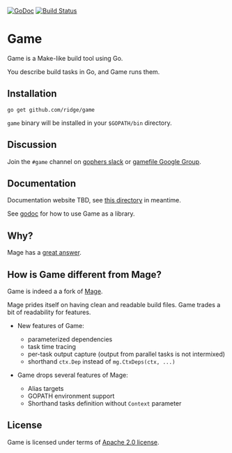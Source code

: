 [![GoDoc](https://img.shields.io/badge/godoc-reference-blue.svg)](https://godoc.org/github.com/ridge/game/)
[![Build Status](https://travis-ci.com/ridge/game.svg?branch=master)](https://travis-ci.com/ridge/game/)

# Game

Game is a Make-like build tool using Go.

You describe build tasks in Go, and Game runs them.

## Installation

`go get github.com/ridge/game`

`game` binary will be installed in your `$GOPATH/bin` directory.

## Discussion

Join the `#game` channel on [gophers slack](https://gophers.slack.com/) or
[gamefile Google Group](https://groups.google.com/forum/#!forum/gamefile).

## Documentation

Documentation website TBD, see [this directory](site/content) in meantime.

See [godoc](https://godoc.org/github.com/ridge/game/game) for how to use Game as
a library.

## Why?

Mage has a [great answer](https://magefile.org/#why).

## How is Game different from Mage?

Game is indeed a a fork of [Mage](https://magefile.org).

Mage prides itself on having clean and readable build files. Game trades a bit
of readability for features.

- New features of Game:
  - parameterized dependencies
  - task time tracing
  - per-task output capture (output from parallel tasks is not intermixed)
  - shorthand `ctx.Dep` instead of `mg.CtxDeps(ctx, ...)`

- Game drops several features of Mage:
  - Alias targets
  - GOPATH environment support
  - Shorthand tasks definition without `Context` parameter

## License

Game is licensed under terms of [Apache 2.0 license](LICENSE).
